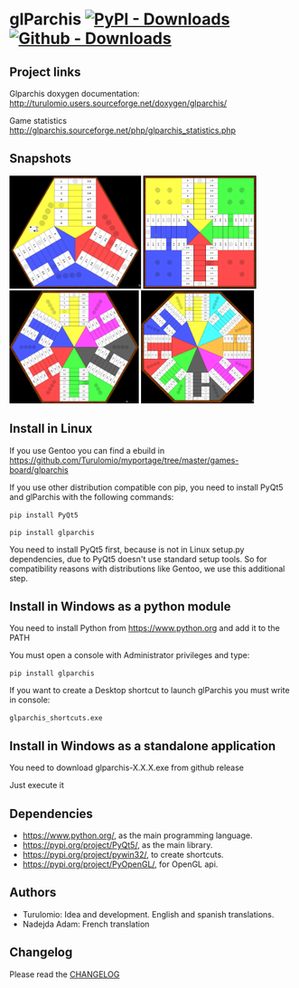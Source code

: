 # glParchis [![PyPI - Downloads](https://img.shields.io/pypi/dm/glparchis?label=Pypi%20downloads)](https://pypi.org/project/glparchis/) [![Github - Downloads](https://shields.io/github/downloads/turulomio/glparchis/total?label=Github%20downloads )](https://github.com/turulomio/glparchis/)

## Project links

Glparchis doxygen documentation:
    http://turulomio.users.sourceforge.net/doxygen/glparchis/
    
Game statistics
    http://glparchis.sourceforge.net/php/glparchis_statistics.php

## Snapshots

<img src="doc/glparchis-players-3.png" height="200"/> <img src="doc/glparchis-players-4.png" height="200"/> <img src="doc/glparchis-players-6.png" height="200"/> <img src="doc/glparchis-players-8.png" height="200"/>


## Install in Linux

If you use Gentoo you can find a ebuild in https://github.com/Turulomio/myportage/tree/master/games-board/glparchis

If you use other distribution compatible con pip, you need to install PyQt5 and glParchis with the following commands:

`pip install PyQt5`

`pip install glparchis`

You need to install PyQt5 first, because is not in Linux setup.py dependencies, due to PyQt5 doesn't use standard setup tools. So for compatibility reasons with distributions like Gentoo, we use this additional step.

## Install in Windows as a python module

You need to install Python from https://www.python.org and add it to the PATH

You must open a console with Administrator privileges and type:

`pip install glparchis`

If you want to create a Desktop shortcut to launch glParchis you must write in console:

`glparchis_shortcuts.exe`

## Install in Windows as a standalone application

You need to download glparchis-X.X.X.exe from github release

Just execute it

## Dependencies

* https://www.python.org/, as the main programming language.
* https://pypi.org/project/PyQt5/, as the main library.
* https://pypi.org/project/pywin32/, to create shortcuts.
* https://pypi.org/project/PyOpenGL/, for OpenGL api.

## Authors

* Turulomio: Idea and development. English and spanish translations.
* Nadejda Adam: French translation

## Changelog

Please read the [CHANGELOG](CHANGELOG.md)
